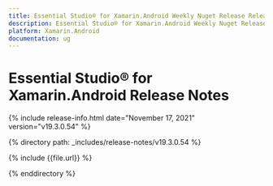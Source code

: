 ```yaml
---
title: Essential Studio® for Xamarin.Android Weekly Nuget Release Release Notes  
description: Essential Studio® for Xamarin.Android Weekly Nuget Release Release Notes  
platform: Xamarin.Android
documentation: ug
---
```


# Essential Studio® for Xamarin.Android  Release Notes  

{% include release-info.html date="November 17, 2021"  version="v19.3.0.54" %} 


{% directory path: _includes/release-notes/v19.3.0.54
 %}

{% include {{file.url}} %}

{% enddirectory %}
